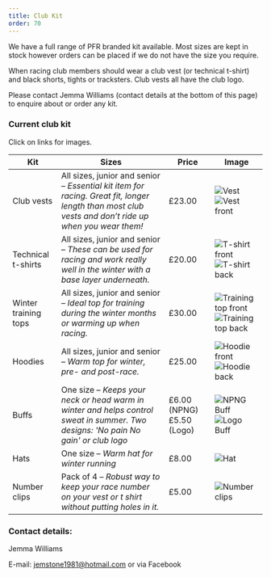 ```yaml
---
title: Club Kit
order: 70
---
```


We have a full range of PFR branded kit available. Most sizes are kept in stock however orders can be placed if we do not have the size you require.

When racing club members should wear a club vest (or technical t-shirt) and black shorts, tights or tracksters. Club vests all have the club logo.

Please contact Jemma Williams (contact details at the bottom of this page) to enquire about or order any kit.

### Current club kit

Click on links for images.

| Kit | Sizes | Price | Image |
| - | - | - | - |
| Club vests           | All sizes, junior and senior – _Essential kit item for racing. Great fit, longer length than most club vests and don’t ride up when you wear them!_ | £23.00                              | ![Vest](https://pfrac.chrishodgson.co.uk/static/uploads/PFRAC-new-vest-Dan.jpg) ![Vest front](https://pfrac.chrishodgson.co.uk/static/uploads/PFRAC-new-vest-front.jpg) | 
| Technical t-shirts   | All sizes, junior and senior – _These can be used for racing and work really well in the winter with a base layer underneath._                       | £20.00                              | ![T-shirt front](https://pfrac.chrishodgson.co.uk/static/uploads/PFRAC-t-shirt-front.jpg) ![T-shirt back](https://pfrac.chrishodgson.co.uk/static/uploads/PFRAC-t-shirt-back.jpg) |
| Winter training tops | All sizes, junior and senior – _Ideal top for training during the winter months or warming up when racing._                                          | £30.00                              | ![Training top front](https://pfrac.chrishodgson.co.uk/static/uploads/PFRAC-training-top-front.jpg) ![Training top back](https://pfrac.chrishodgson.co.uk/static/uploads/PFRAC-training-top-back.jpg) |
| Hoodies              | All sizes, junior and senior – _Warm top for winter, pre- and post-race._                                                                            | £25.00                              | ![Hoodie front](https://pfrac.chrishodgson.co.uk/static/uploads/PFRAC-hoodie-front.jpg) ![Hoodie back](https://pfrac.chrishodgson.co.uk/static/uploads/PFRAC-hoodie-back.jpg) |
| Buffs                | One size – _Keeps your neck or head warm in winter and helps control sweat in summer. Two designs: 'No pain No gain' or club logo_                    | £6.00 (NPNG)£5.50 (Logo)             | ![NPNG Buff](https://pfrac.chrishodgson.co.uk/static/uploads/buff1.jpg) ![Logo Buff](https://pfrac.chrishodgson.co.uk/static/uploads/buff2.jpg) |                                                                                        |
| Hats                 | One size – _Warm hat for winter running_                                                                                                             | £8.00                               | ![Hat](https://pfrac.chrishodgson.co.uk/static/uploads/pfr-hat.jpg) |                                                                                                                                                                                                                                                                                                      |
| Number clips         | Pack of 4 – _Robust way to keep your race number on your vest or t shirt without putting holes in it._                                    | £5.00                               | ![Number clips](https://pfrac.chrishodgson.co.uk/static/uploads/pfrac-number-clips.jpg) |                                                                                                                                                                                                                                                                              |

### Contact details:

Jemma Williams

E-mail: [jemstone1981@hotmail.com](mailto:jemstone1981@hotmail.com) or via Facebook